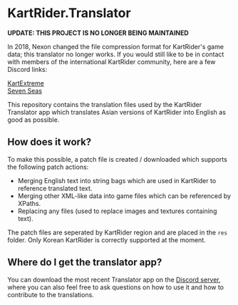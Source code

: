 # KartRider.Translator

**UPDATE: THIS PROJECT IS NO LONGER BEING MAINTAINED**

In 2018, Nexon changed the file compression format for KartRider's game data; this translator no longer works.
If you would still like to be in contact with members of the international KartRider community, here are a few Discord links:

[KartExtreme](https://discord.com/invite/kqXxzBB)  
[Seven Seas](https://discord.com/invite/zrkPXzbAkP)  

This repository contains the translation files used by the KartRider Translator app which translates Asian versions of
KartRider into English as good as possible.

## How does it work?

To make this possible, a patch file is created / downloaded which supports the following patch actions:

- Merging English text into string bags which are used in KartRider to reference translated text.
- Merging other XML-like data into game files which can be referenced by XPaths.
- Replacing any files (used to replace images and textures containing text).

The patch files are seperated by KartRider region and are placed in the `res` folder.
Only Korean KartRider is correctly supported at the moment.

## Where do I get the translator app?

You can download the most recent Translator app on the [Discord server](https://discord.gg/3ddF5UP), where you can also
feel free to ask questions on how to use it and how to contribute to the translations.
